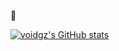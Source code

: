 🙋

[![voidgz's GitHub stats](https://github-readme-stats.vercel.app/api?username=voidgz&show_icons=true&theme=synthwave)](https://github.com/anuraghazra/github-readme-stats)
